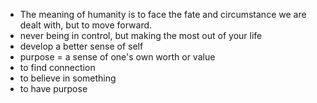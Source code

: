 - The meaning of humanity is to face the fate and circumstance we are dealt with, but to move forward.
- never being in control, but making the most out of your life
- develop a better sense of self
- purpose = a sense of one's own worth or value
- to find connection
- to believe in something
- to have purpose

